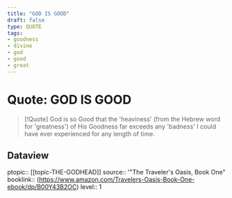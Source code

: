 ```yaml
---
title: "GOD IS GOOD"
draft: false
type: QUOTE
tags:
- goodness
- divine
- god
- good
- great
---
```


# Quote: GOD IS GOOD
> [!Quote]
> God is so Good that the 'heaviness' (from the Hebrew word for 'greatness') of His Goodness far exceeds any 'badness' I could have ever experienced for any length of time.

## Dataview
ptopic:: [[topic-THE-GODHEAD]]
source:: '"The Traveler's Oasis, Book One"
booklink:: (https://www.amazon.com/Travelers-Oasis-Book-One-ebook/dp/B00Y43B2OC)
level:: 1
